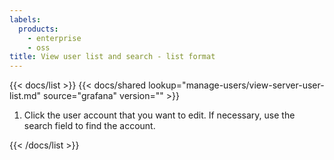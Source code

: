 ```yaml
---
labels:
  products:
    - enterprise
    - oss
title: View user list and search - list format
---
```


{{< docs/list >}}
{{< docs/shared lookup="manage-users/view-server-user-list.md" source="grafana" version="<GRAFANA VERSION>" >}}

1. Click the user account that you want to edit. If necessary, use the search field to find the account.

{{< /docs/list >}}
